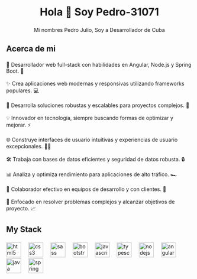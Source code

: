 <h1 align="center">Hola 👋 Soy Pedro-31071</h1>

###

<p align="center">Mi nombres Pedro Julio, Soy a Desarrollador de Cuba</p>

###

<h2 align="left">Acerca de mi</h2>

###

<p align="left">🚀 Desarrollador web full-stack con habilidades en Angular, Node.js y Spring Boot. 🌟<br><br>✨ Crea aplicaciones web modernas y responsivas utilizando frameworks populares. 💻<br><br>🔧 Desarrolla soluciones robustas y escalables para proyectos complejos. 🔗<br><br>💡 Innovador en tecnología, siempre buscando formas de optimizar y mejorar. ⚡<br><br>🌐 Construye interfaces de usuario intuitivas y experiencias de usuario excepcionales. 👨‍💻<br><br>🛠️ Trabaja con bases de datos eficientes y seguridad de datos robusta. 🔒<br><br>📊 Analiza y optimiza rendimiento para aplicaciones de alto tráfico. 🏎️<br><br>🤝 Colaborador efectivo en equipos de desarrollo y con clientes. 👫<br><br>🎯 Enfocado en resolver problemas complejos y alcanzar objetivos de proyecto. 📈</p>

###

<h2 align="left">My Stack</h2>

###

<div align="left">
  <img src="https://cdn.jsdelivr.net/gh/devicons/devicon/icons/html5/html5-original.svg" height="40" alt="html5 logo"  />
  <img width="12" />
  <img src="https://cdn.jsdelivr.net/gh/devicons/devicon/icons/css3/css3-original.svg" height="40" alt="css3 logo"  />
  <img width="12" />
  <img src="https://cdn.jsdelivr.net/gh/devicons/devicon/icons/sass/sass-original.svg" height="40" alt="sass logo"  />
  <img width="12" />
  <img src="https://cdn.jsdelivr.net/gh/devicons/devicon/icons/bootstrap/bootstrap-original.svg" height="40" alt="bootstrap logo"  />
  <img width="12" />
  <img src="https://cdn.jsdelivr.net/gh/devicons/devicon/icons/javascript/javascript-original.svg" height="40" alt="javascript logo"  />
  <img width="12" />
  <img src="https://cdn.jsdelivr.net/gh/devicons/devicon/icons/typescript/typescript-original.svg" height="40" alt="typescript logo"  />
  <img width="12" />
  <img src="https://cdn.jsdelivr.net/gh/devicons/devicon/icons/nodejs/nodejs-original.svg" height="40" alt="nodejs logo"  />
  <img width="12" />
  <img src="https://skillicons.dev/icons?i=angular" height="40" alt="angularjs logo"  />
  <img width="12" />
  <img src="https://cdn.jsdelivr.net/gh/devicons/devicon/icons/java/java-original.svg" height="40" alt="java logo"  />
  <img width="12" />
  <img src="https://cdn.jsdelivr.net/gh/devicons/devicon/icons/spring/spring-original.svg" height="40" alt="spring logo"  />
</div>

###
